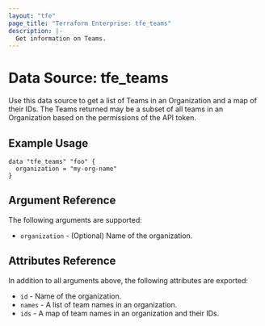 ```yaml
---
layout: "tfe"
page_title: "Terraform Enterprise: tfe_teams"
description: |-
  Get information on Teams.
---
```


# Data Source: tfe_teams

Use this data source to get a list of Teams in an Organization and a map of their IDs. The Teams returned may be a subset of all teams in an Organization based on the permissions of the API token.

## Example Usage

```hcl
data "tfe_teams" "foo" {
  organization = "my-org-name"
}
```

## Argument Reference

The following arguments are supported:

* `organization` - (Optional) Name of the organization.

## Attributes Reference

In addition to all arguments above, the following attributes are exported:
* `id` - Name of the organization.
* `names` - A list of team names in an organization.
* `ids` - A map of team names in an organization and their IDs.
